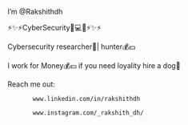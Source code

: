 I’m @Rakshithdh

⚡️✨⚡️CyberSecurity📲💻💵⚡️✨⚡️

Cybersecurity researcher💫| hunter💰💵

I work for Money💰💵 if you need loyality hire a dog🐩

Reach me out:
           
           www.linkedin.com/in/rakshithdh

           www.instagram.com/_rakshith_dh/
